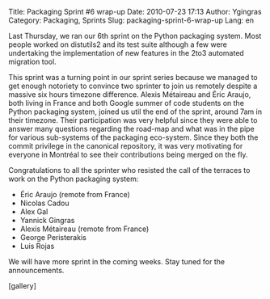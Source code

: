 Title: Packaging Sprint #6 wrap-up
Date: 2010-07-23 17:13
Author: Ygingras
Category: Packaging, Sprints
Slug: packaging-sprint-6-wrap-up
Lang: en

<!--:en-->

Last Thursday, we ran our 6th sprint on the Python packaging system.
Most people worked on distutils2 and its test suite although a few were
undertaking the implementation of new features in the 2to3 automated
migration tool.

This sprint was a turning point in our sprint series because we managed
to get enough notoriety to convince two sprinter to join us remotely
despite a massive six hours timezone difference. Alexis Métaireau and
Éric Araujo, both living in France and both Google summer of code
students on the Python packaging system, joined us util the end of the
sprint, around 7am in their timezone. Their participation was very
helpful since they were able to answer many questions regarding the
road-map and what was in the pipe for various sub-systems of the
packaging eco-system. Since they both the commit privilege in the
canonical repository, it was very motivating for everyone in Montréal to
see their contributions being merged on the fly.

Congratulations to all the sprinter who resisted the call of the
terraces to work on the Python packaging system:

-   Éric Araujo (remote from France)
-   Nicolas Cadou
-   Alex Gal
-   Yannick Gingras
-   Alexis Métaireau (remote from France)
-   George Peristerakis
-   Luis Rojas

We will have more sprint in the coming weeks. Stay tuned for the
announcements.

</p>
[gallery]<!--:-->
